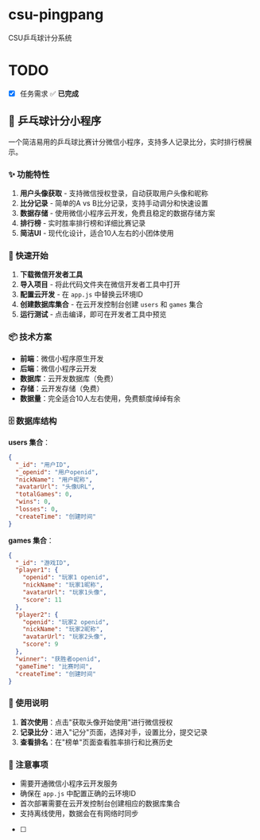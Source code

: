 # csu-pingpang
CSU乒乓球计分系统

# TODO
- [x] 任务需求 ✅ **已完成**

## 🏓 乒乓球计分小程序

一个简洁易用的乒乓球比赛计分微信小程序，支持多人记录比分，实时排行榜展示。

### ✨ 功能特性

1. **用户头像获取** - 支持微信授权登录，自动获取用户头像和昵称
2. **比分记录** - 简单的A vs B比分记录，支持手动调分和快速设置
3. **数据存储** - 使用微信小程序云开发，免费且稳定的数据存储方案
4. **排行榜** - 实时胜率排行榜和详细比赛记录
5. **简洁UI** - 现代化设计，适合10人左右的小团体使用

### 🚀 快速开始

1. **下载微信开发者工具**
2. **导入项目** - 将此代码文件夹在微信开发者工具中打开
3. **配置云开发** - 在 `app.js` 中替换云环境ID
4. **创建数据库集合** - 在云开发控制台创建 `users` 和 `games` 集合
5. **运行测试** - 点击编译，即可在开发者工具中预览

### 📦 技术方案

- **前端**：微信小程序原生开发
- **后端**：微信小程序云开发
- **数据库**：云开发数据库（免费）
- **存储**：云开发存储（免费）
- **数据量**：完全适合10人左右使用，免费额度绰绰有余

### 🗄️ 数据库结构

**users 集合**：
```json
{
  "_id": "用户ID",
  "_openid": "用户openid",
  "nickName": "用户昵称",
  "avatarUrl": "头像URL",
  "totalGames": 0,
  "wins": 0,
  "losses": 0,
  "createTime": "创建时间"
}
```

**games 集合**：
```json
{
  "_id": "游戏ID",
  "player1": {
    "openid": "玩家1 openid",
    "nickName": "玩家1昵称",
    "avatarUrl": "玩家1头像",
    "score": 11
  },
  "player2": {
    "openid": "玩家2 openid", 
    "nickName": "玩家2昵称",
    "avatarUrl": "玩家2头像",
    "score": 9
  },
  "winner": "获胜者openid",
  "gameTime": "比赛时间",
  "createTime": "创建时间"
}
```

### 🔧 使用说明

1. **首次使用**：点击"获取头像开始使用"进行微信授权
2. **记录比分**：进入"记分"页面，选择对手，设置比分，提交记录
3. **查看排名**：在"榜单"页面查看胜率排行和比赛历史

### 📝 注意事项

- 需要开通微信小程序云开发服务
- 确保在 `app.js` 中配置正确的云环境ID
- 首次部署需要在云开发控制台创建相应的数据库集合
- 支持离线使用，数据会在有网络时同步
- [ ] 
